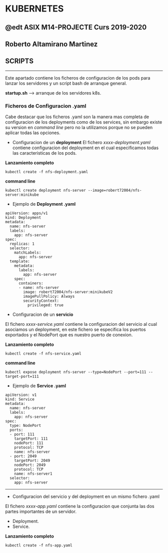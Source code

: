 # KUBERNETES
## @edt ASIX M14-PROJECTE Curs 2019-2020
## Roberto Altamirano Martinez
## SCRIPTS

---
Este apartado contiene los ficheros de configuracion de los pods para lanzar los servidores y un script bash de arranque general.

**startup.sh** --> arranque de los servidores k8s.
 

### Ficheros de Configuracion .yaml

Cabe destacar que los ficheros .yaml son la manera mas completa de configuracion de los deployments como de los services, sin embargo
existe su version en *command line* pero no la utilizamos porque no se pueden aplicar todas las opciones.

* Configuracion de un **deployment**
El fichero *xxxx-deployment.yaml* contiene configuracion del deployment en el cual especificamos todas las caracteristicas de los pods.

**Lanzamiento completo**
```
kubectl create -f nfs-deployment.yaml
```
**command line**

```
kubectl create deployment nfs-server --image=robert72004/nfs-server:minikube
```

* Ejemplo de **Deployment .yaml**

```
apiVersion: apps/v1
kind: Deployment
metadata:
  name: nfs-server
  labels:
    app: nfs-server
spec:
  replicas: 1
  selector:
    matchLabels:
      app: nfs-server
  template:
    metadata:
      labels:
        app: nfs-server
    spec:
      containers:
      - name: nfs-server
        image: robert72004/nfs-server:minikubeV2
        imagePullPolicy: Always
        securityContext:
          privileged: true
```


* Configuracion de un **servicio**

El fichero *xxxx-service.yaml* contiene la  configuracion del servicio al cual asociamos un deployment, en este fichero se especifica 
los puertos exportados y el NodePort que es nuestro puerto de conexion.


**Lanzamiento completo**
```
kubectl create -f nfs-service.yaml
```

**command line**

```
kubectl expose deployment nfs-server --type=NodePort --port=111 --target-port=111
```

* Ejemplo de **Service .yaml**

```
apiVersion: v1
kind: Service
metadata:
  name: nfs-server
  labels:
    app: nfs-server
spec:
  type: NodePort
  ports:
  - port: 111
    targetPort: 111
    nodePort: 111
    protocol: TCP
    name: nfs-server
  - port: 2049
    targetPort: 2049
    nodePort: 2049
    protocol: TCP
    name: nfs-server1
  selector:
    app: nfs-server
```
---

* Configuracion del servicio y del deployment en un mismo fichero .yaml


El fichero *xxxx-app.yaml* contiene la  configuracion que conjunta las dos partes importantes de un servidor.

+ Deployment.
+ Service.


**Lanzamiento completo**
```
kubectl create -f nfs-app.yaml
```




